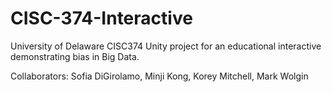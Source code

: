 # CISC-374-Interactive

University of Delaware CISC374 Unity project for an educational interactive demonstrating bias in Big Data.

Collaborators: Sofia DiGirolamo, Minji Kong, Korey Mitchell, Mark Wolgin
